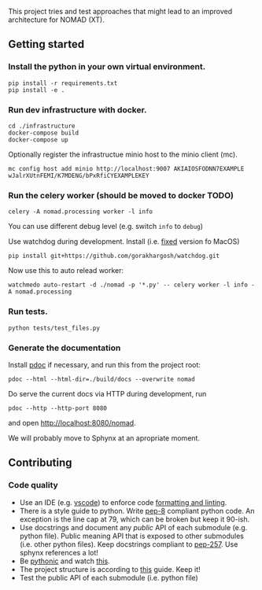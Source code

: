 This project tries and test approaches that might lead to an improved architecture for NOMAD (XT).

## Getting started

### Install the python in your own virtual environment.

```
pip install -r requirements.txt
pip install -e .
```

### Run dev infrastructure with docker.
```
cd ./infrastructure
docker-compose build
docker-compose up
```

Optionally register the infrastructue minio host to the minio client (mc).
```
mc config host add minio http://localhost:9007 AKIAIOSFODNN7EXAMPLE wJalrXUtnFEMI/K7MDENG/bPxRfiCYEXAMPLEKEY
```

### Run the celery worker (should be moved to docker TODO)

```
celery -A nomad.processing worker -l info
```
You can use different debug level (e.g. switch `info` to `debug`)

Use watchdog during development. Install (i.e. [fixed](https://github.com/gorakhargosh/watchdog/issues/330) version fo MacOS)
```
pip install git+https://github.com/gorakhargosh/watchdog.git
```

Now use this to auto relead worker:
```
watchmedo auto-restart -d ./nomad -p '*.py' -- celery worker -l info -A nomad.processing
```

### Run tests.
```
python tests/test_files.py
```

### Generate the documentation

Install [pdoc](https://pypi.org/project/pdoc/) if necessary, and run this from the project root:
```
pdoc --html --html-dir=./build/docs --overwrite nomad
```

Do serve the current docs via HTTP during development, run
```
pdoc --http --http-port 8080
```
and open [http://localhost:8080/nomad](http://localhost:8080/nomad).

We will probably move to Sphynx at an apropriate moment.

## Contributing

### Code quality

- Use an IDE (e.g. [vscode](https://code.visualstudio.com/)) to enforce code [formatting and linting](https://code.visualstudio.com/docs/python/linting).
- There is a style guide to python. Write [pep-8](https://www.python.org/dev/peps/pep-0008/) compliant python code. An exception is the line cap at 79, which can be broken but keep it 90-ish.
- Use docstrings and document any *public* API of each submodule (e.g. python file). Public meaning API that is exposed to other submodules (i.e. other python files). Keep docstrings compliant to [pep-257](https://www.python.org/dev/peps/pep-0257/). Use sphynx references a lot!
- Be [pythonic](https://docs.python-guide.org/writing/style/) and watch [this](https://www.youtube.com/watch?v=wf-BqAjZb8M).
- The project structure is according to [this](https://docs.python-guide.org/writing/structure/) guide. Keep it!
- Test the public API of each submodule (i.e. python file)



